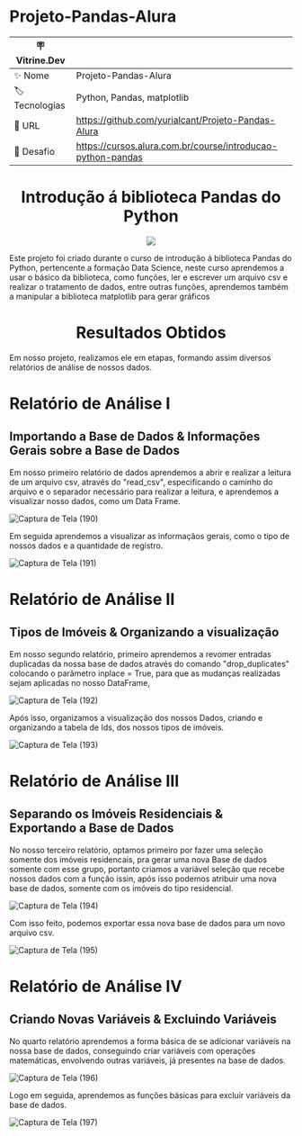 # Projeto-Pandas-Alura
| 🪧 Vitrine.Dev |     |
| -------------  | --- |
| ✨ Nome        | Projeto-Pandas-Alura
| 🏷️ Tecnologias | Python, Pandas, matplotlib
| 🚀 URL         | https://github.com/yurialcant/Projeto-Pandas-Alura
| 🤿 Desafio |https://cursos.alura.com.br/course/introducao-python-pandas

<h1 align ="center"> Introdução á biblioteca Pandas do Python </h1>
<p align="center">
<img src="http://img.shields.io/static/v1?label=STATUS&message=EM%20DESENVOLVIMENTO&color=GREEN&style=for-the-badge"/>
</p>

Este projeto foi criado durante o curso de introdução á biblioteca Pandas do Python, pertencente a formação Data Science, neste curso aprendemos a usar o básico da biblioteca,
como funções, ler e escrever um arquivo csv e realizar o tratamento de dados, entre outras funções, aprendemos também a manipular a biblioteca matplotlib para gerar gráficos

<h1 align ="center"> Resultados Obtidos </h1>
Em nosso projeto, realizamos ele em etapas, formando assim diversos relatórios de análise de nossos dados.

<h1> Relatório de Análise I </h1>
<h2> Importando a Base de Dados & Informações Gerais sobre a Base de Dados</h2>
Em nosso primeiro relatório de dados aprendemos a abrir e realizar a leitura de um arquivo csv, através do "read_csv",
especificando o caminho do arquivo e o separador necessário para realizar a leitura, e aprendemos a visualizar nosso dados, como um Data Frame.

![Captura de Tela (190)](https://user-images.githubusercontent.com/102321564/194167852-79896f47-325d-4c14-a754-07e75568bdd9.png)

Em seguida aprendemos a visualizar as informaçãos gerais, como o tipo de nossos dados e a quantidade de registro.

![Captura de Tela (191)](https://user-images.githubusercontent.com/102321564/194168132-cf9504b2-a021-43fc-837f-ac8e7daeb2c6.png)

<h1> Relatório de Análise II </h1>
<h2> Tipos de Imóveis & Organizando a visualização </h2>
Em nosso segundo relatório, primeiro aprendemos a revomer entradas duplicadas da nossa base de dados através do comando "drop_duplicates" colocando o parâmetro inplace = True, para que as mudanças realizadas sejam aplicadas no nosso DataFrame,

![Captura de Tela (192)](https://user-images.githubusercontent.com/102321564/194169092-e5e0ee1e-1022-4003-aa9a-6c85d6843658.png)

Após isso, organizamos a visualização dos nossos Dados, criando e organizando a tabela de Ids, dos nossos tipos de imóveis.

![Captura de Tela (193)](https://user-images.githubusercontent.com/102321564/194169611-76ab3e5d-b6d2-4c29-9810-94efd5712982.png)

<h1> Relatório de Análise III </h1>
<h2> Separando os Imóveis Residenciais & Exportando a Base de Dados </h2>
No nosso terceiro relatório, optamos primeiro por fazer uma seleção somente dos imóveis residencais, pra gerar uma nova Base de dados somente com esse grupo, portanto criamos a variável seleção que recebe nossos dados com a função issin, após isso podemos atribuir uma nova base de dados, somente com os imóveis do tipo residencial.

![Captura de Tela (194)](https://user-images.githubusercontent.com/102321564/194170616-e6119388-c8e9-46d3-bed2-af60fc1dfb70.png)

Com isso feito, podemos exportar essa nova base de dados para um novo arquivo csv.

![Captura de Tela (195)](https://user-images.githubusercontent.com/102321564/194170881-50c8ac44-8b7c-48d8-ac14-7dc4af3036ea.png)

<h1> Relatório de Análise IV </h1>
<h2> Criando Novas Variáveis & Excluindo Variáveis </h2>
No quarto relatório aprendemos a forma básica de se adicionar variáveis na nossa base de dados, conseguindo criar variáveis com operações matemáticas, envolvendo outras variáveis, já presentes na base de dados.

![Captura de Tela (196)](https://user-images.githubusercontent.com/102321564/194171719-f4f71963-1b81-4aa3-a8f3-d1a4717ec486.png)

Logo em seguida, aprendemos as funções básicas para excluir variáveis da base de dados.

![Captura de Tela (197)](https://user-images.githubusercontent.com/102321564/194171994-158de275-99c3-43f8-8789-7fa917b139a7.png)


